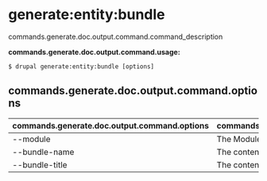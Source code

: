 # generate:entity:bundle
commands.generate.doc.output.command.command_description

**commands.generate.doc.output.command.usage:**
```
$ drupal generate:entity:bundle [options] 
```

## commands.generate.doc.output.command.options
commands.generate.doc.output.command.options | commands.generate.doc.output.command.details
-------|-------------
--module | The Module name.
--bundle-name | The content type's machine name
--bundle-title | The content type's human-readable name

